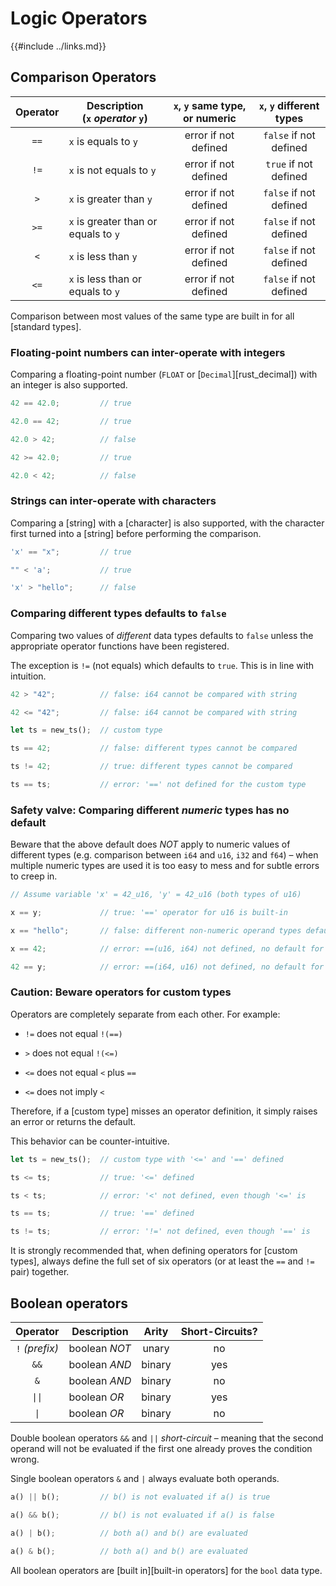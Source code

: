 Logic Operators
==============

{{#include ../links.md}}

Comparison Operators
--------------------

| Operator | Description<br/>(`x` _operator_ `y`) | `x`, `y` same type, or numeric | `x`, `y` different types |
| :------: | ------------------------------------ | :----------------------------: | :----------------------: |
|   `==`   | `x` is equals to `y`                 |      error if not defined      |  `false` if not defined  |
|   `!=`   | `x` is not equals to `y`             |      error if not defined      |  `true` if not defined   |
|   `>`    | `x` is greater than `y`              |      error if not defined      |  `false` if not defined  |
|   `>=`   | `x` is greater than or equals to `y` |      error if not defined      |  `false` if not defined  |
|   `<`    | `x` is less than `y`                 |      error if not defined      |  `false` if not defined  |
|   `<=`   | `x` is less than or equals to `y`    |      error if not defined      |  `false` if not defined  |

Comparison between most values of the same type are built in for all [standard types].

### Floating-point numbers can inter-operate with integers

Comparing a floating-point number (`FLOAT` or [`Decimal`][rust_decimal]) with an integer is also supported.

```rust no_run
42 == 42.0;         // true

42.0 == 42;         // true

42.0 > 42;          // false

42 >= 42.0;         // true

42.0 < 42;          // false
```

### Strings can inter-operate with characters

Comparing a [string] with a [character] is also supported, with the character first turned into a
[string] before performing the comparison.

```rust no_run
'x' == "x";         // true

"" < 'a';           // true

'x' > "hello";      // false
```

### Comparing different types defaults to `false`

Comparing two values of _different_ data types defaults to `false` unless the appropriate operator
functions have been registered.

The exception is `!=` (not equals) which defaults to `true`. This is in line with intuition.

```rust no_run
42 > "42";          // false: i64 cannot be compared with string

42 <= "42";         // false: i64 cannot be compared with string

let ts = new_ts();  // custom type

ts == 42;           // false: different types cannot be compared

ts != 42;           // true: different types cannot be compared

ts == ts;           // error: '==' not defined for the custom type
```

### Safety valve: Comparing different _numeric_ types has no default

Beware that the above default does _NOT_ apply to numeric values of different types
(e.g. comparison between `i64` and `u16`, `i32` and `f64`) &ndash; when multiple numeric types are
used it is too easy to mess and for subtle errors to creep in.

```rust no_run
// Assume variable 'x' = 42_u16, 'y' = 42_u16 (both types of u16)

x == y;             // true: '==' operator for u16 is built-in

x == "hello";       // false: different non-numeric operand types default to false

x == 42;            // error: ==(u16, i64) not defined, no default for numeric types

42 == y;            // error: ==(i64, u16) not defined, no default for numeric types
```

### Caution: Beware operators for custom types

Operators are completely separate from each other.  For example:

* `!=` does not equal `!(==)`

* `>` does not equal `!(<=)`

* `<=` does not equal `<` plus `==`

* `<=` does not imply `<`

Therefore, if a [custom type] misses an operator definition, it simply raises an error
or returns the default.

This behavior can be counter-intuitive.

```rust no_run
let ts = new_ts();  // custom type with '<=' and '==' defined

ts <= ts;           // true: '<=' defined

ts < ts;            // error: '<' not defined, even though '<=' is

ts == ts;           // true: '==' defined

ts != ts;           // error: '!=' not defined, even though '==' is
```

It is strongly recommended that, when defining operators for [custom types], always define the full set
of six operators (or at least the `==` and `!=` pair) together.


Boolean operators
-----------------

|     Operator      | Description   | Arity  | Short-Circuits? |
| :---------------: | ------------- | :----: | :-------------: |
|  `!` _(prefix)_   | boolean _NOT_ | unary  |       no        |
|       `&&`        | boolean _AND_ | binary |       yes       |
|        `&`        | boolean _AND_ | binary |       no        |
| <code>\|\|</code> | boolean _OR_  | binary |       yes       |
|  <code>\|</code>  | boolean _OR_  | binary |       no        |

Double boolean operators `&&` and `||` _short-circuit_ &ndash; meaning that the second operand will not be evaluated
if the first one already proves the condition wrong.

Single boolean operators `&` and `|` always evaluate both operands.

```rust no_run
a() || b();         // b() is not evaluated if a() is true

a() && b();         // b() is not evaluated if a() is false

a() | b();          // both a() and b() are evaluated

a() & b();          // both a() and b() are evaluated
```

All boolean operators are [built in][built-in operators] for the `bool` data type.
